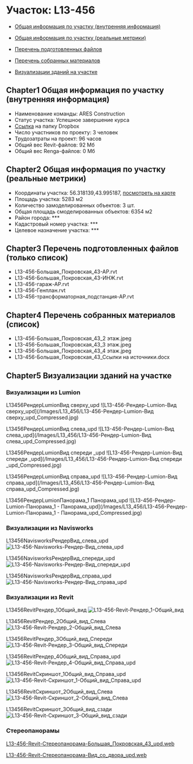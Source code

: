 # Участок: L13-456

* [Общая информация по участку (внутренняя информация)](#Chapter1)

* [Общая информация по участку (реальные метрики)](#Chapter2)

* [Перечень подготовленных файлов](#Chapter3)

* [Перечень собранных материалов](#Chapter4)

* [Визуализации зданий на участке](#Chapter5)

## <a id="test">Chapter1</a> Общая информация по участку (внутренняя информация)
+ Наименование команды: ARES Construction
+ Статус участка: Успешное завершение курса
+ [Ссылка](https://www.dropbox.com/sh/wvvgv1nw1iqred9/AADzlDrTemcXSIsCWZ5s86Rja/L13_456?dl=0) на папку Dropbox
+ Число участников по проекту: 3 человек
+ Трудозатраты на проект: 96 часов
+ Общий вес Revit-файлов: 92 Мб
+ Общий вес Renga-файлов: 0 Мб
## <a id="test">Chapter2</a> Общая информация по участку (реальные метрики)
+ Координаты участка: 56.318139,43.995187, [посмотреть на карте]("yandex.ru/maps/47/nizhny-novgorod/?ll=56.318139%2C43.995187&z=19")
+ Площадь участка: 5283 м2
+ Количество замоделированных объектов: 3 шт.
+ Общая площадь смоделированных объектов: 6354 м2
+ Район города: *** 
+ Кадастровый номер участка: *** 
+ Целевое назначение участка: *** 
## <a id="test">Chapter3</a> Перечень подготовленных файлов (только список)
+ L13-456-Большая_Покровская_43-АР.rvt
+ L13-456-Большая_Покровская_43-ИНЖ.rvt
+ L13-456-гараж-АР.rvt
+ L13-456-Генплан.rvt
+ L13-456-трансформаторная_подстанция-АР.rvt
## <a id="test">Chapter4</a> Перечень собранных материалов (список)
+ L13-456-Большая_Покровская_43_2 этаж.jpeg
+ L13-456-Большая_Покровская_43_3 этаж.jpeg
+ L13-456-Большая_Покровская_43_4 этаж.jpeg
+ L13-456-Большая_Покровская_43_Ссылки на источники.docx
## <a id="test">Chapter5</a> Визуализации зданий на участке
### Визуализации из Lumion
L13456РендерLumionВид сверху_upd
![L13-456-Рендер-Lumion-Вид сверху_upd](/Images/L13_456/L13-456-Рендер-Lumion-Вид сверху_upd_Compressed.jpg)

L13456РендерLumionВид слева_upd
![L13-456-Рендер-Lumion-Вид слева_upd](/Images/L13_456/L13-456-Рендер-Lumion-Вид слева_upd_Compressed.jpg)

L13456РендерLumionВид спереди _upd
![L13-456-Рендер-Lumion-Вид спереди _upd](/Images/L13_456/L13-456-Рендер-Lumion-Вид спереди _upd_Compressed.jpg)

L13456РендерLumionВид справа_upd
![L13-456-Рендер-Lumion-Вид справа_upd](/Images/L13_456/L13-456-Рендер-Lumion-Вид справа_upd_Compressed.jpg)

L13456РендерLumionПанорама_1  Панорама_upd
![L13-456-Рендер-Lumion-Панорама_1 - Панорама_upd](/Images/L13_456/L13-456-Рендер-Lumion-Панорама_1 - Панорама_upd_Compressed.jpg)

### Визуализации из Navisworks
L13456NavisworksРендерВид_слева_upd
![L13-456-Navisworks-Рендер-Вид_слева_upd](/Images/L13_456/L13-456-Navisworks-Рендер-Вид_слева_upd_Compressed.jpg)

L13456NavisworksРендерВид_спереди_upd
![L13-456-Navisworks-Рендер-Вид_спереди_upd](/Images/L13_456/L13-456-Navisworks-Рендер-Вид_спереди_upd_Compressed.jpg)

L13456NavisworksРендерВид_справа_upd
![L13-456-Navisworks-Рендер-Вид_справа_upd](/Images/L13_456/L13-456-Navisworks-Рендер-Вид_справа_upd_Compressed.jpg)

### Визуализации из Revit
L13456RevitРендер_1Общий_вид
![L13-456-Revit-Рендер_1-Общий_вид](/Images/L13_456/L13-456-Revit-Рендер_1-Общий_вид_Compressed.jpg)

L13456RevitРендер_2Общий_вид_Слева
![L13-456-Revit-Рендер_2-Общий_вид_Слева](/Images/L13_456/L13-456-Revit-Рендер_2-Общий_вид_Слева_Compressed.jpg)

L13456RevitРендер_3Общий_вид_Спереди
![L13-456-Revit-Рендер_3-Общий_вид_Спереди](/Images/L13_456/L13-456-Revit-Рендер_3-Общий_вид_Спереди_Compressed.jpg)

L13456RevitРендер_4Общий_вид_Справа_upd
![L13-456-Revit-Рендер_4-Общий_вид_Справа_upd](/Images/L13_456/L13-456-Revit-Рендер_4-Общий_вид_Справа_upd_Compressed.jpg)

L13456RevitСкриншот_1Общий_вид_Справа_upd
![L13-456-Revit-Скриншот_1-Общий_вид_Справа_upd](/Images/L13_456/L13-456-Revit-Скриншот_1-Общий_вид_Справа_upd_Compressed.jpg)

L13456RevitСкриншот_2Общий_вид_Слева
![L13-456-Revit-Скриншот_2-Общий_вид_Слева](/Images/L13_456/L13-456-Revit-Скриншот_2-Общий_вид_Слева_Compressed.jpg)

L13456RevitСкриншот_3Общий_вид_сзади
![L13-456-Revit-Скриншот_3-Общий_вид_сзади](/Images/L13_456/L13-456-Revit-Скриншот_3-Общий_вид_сзади_Compressed.jpg)

### Стереопанорамы
[L13-456-Revit-Стереопанорама-Большая_Покровская_43_upd.web](https://pano.autodesk.com/pano.html?url=jpgs/d93c29cd-b6c6-4002-85b1-faa1d6dfc7d4&version=2)

[L13-456-Revit-Стереопанорама-Вид_со_двора_upd.web](https://pano.autodesk.com/pano.html?url=jpgs/cbfc96a5-aecb-4bf4-aaba-97c81082cf00&version=2)

